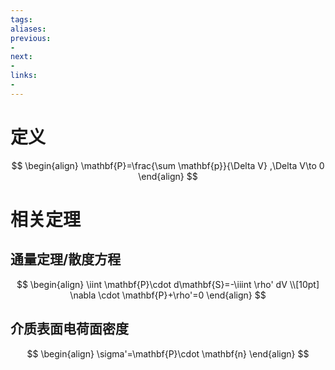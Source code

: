 ```yaml
---
tags:
aliases:
previous:
- 
next:
- 
links:
- 
---
```

# 定义
$$
\begin{align}
\mathbf{P}=\frac{\sum \mathbf{p}}{\Delta V} ,\Delta V\to 0
\end{align}
$$

# 相关定理
## 通量定理/散度方程
$$
\begin{align}
\iint \mathbf{P}\cdot d\mathbf{S}=-\iiint \rho' dV \\[10pt]
\nabla \cdot \mathbf{P}+\rho'=0
\end{align}
$$

## 介质表面电荷面密度
$$
\begin{align}
\sigma'=\mathbf{P}\cdot \mathbf{n}
\end{align}
$$

